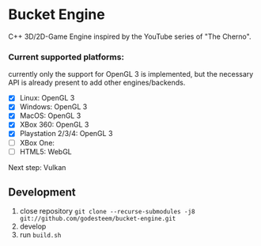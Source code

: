 # Bucket Engine

C++ 3D/2D-Game Engine inspired by the YouTube series of "The Cherno".


### Current supported platforms:
currently only the support for OpenGL 3 is implemented, but the necessary
API is already present to add other engines/backends.

- [x] Linux: OpenGL 3
- [x] Windows: OpenGL 3
- [x] MacOS: OpenGL 3
- [x] XBox 360: OpenGL 3
- [x] Playstation 2/3/4: OpenGL 3
- [ ] XBox One:
- [ ] HTML5: WebGL

Next step: Vulkan


## Development
1) close repository `git clone --recurse-submodules -j8 git://github.com/godesteem/bucket-engine.git`
1) develop
1) run `build.sh`
